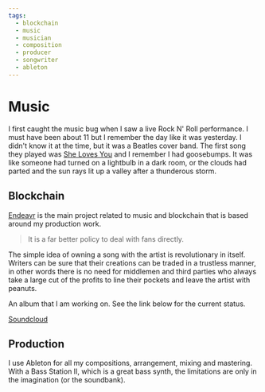 ```yaml
---
tags:
  - blockchain
  - music
  - musician
  - composition
  - producer
  - songwriter
  - ableton
---
```


# Music

I first caught the music bug when I saw a live Rock N' Roll performance.  I must have been about 11 but I remember the day like it was yesterday. 
I didn't know it at the time, but it was a Beatles cover band.  The first song they played was [She Loves You]() and I remember I had goosebumps. 
It was like someone had turned on a lightbulb in a dark room, or the clouds had parted and the sun rays lit up a valley after a thunderous storm.

## Blockchain

[Endeavr](https://endeavr.pages.dev) is the main project related to music and blockchain that is based around my production work. 

>It is a far better policy to deal with fans directly.  

The simple idea of owning a song with the artist is revolutionary in itself.  Writers can be sure that their creations can be traded in a trustless manner, in other words there is no need for middlemen and third parties who always take a large cut of the profits to line their pockets and leave the artist with peanuts. 

An album that I am working on.  See the link below for the current status.

[Soundcloud](https://soundcloud.com/mixbase-cloud)

## Production

I use Ableton for all my compositions, arrangement, mixing and mastering.  With a Bass Station II, which is a great bass synth, the limitations are 
only in the imagination (or the soundbank).


